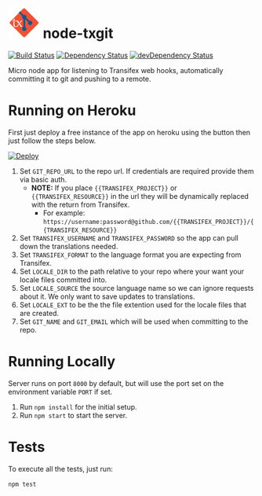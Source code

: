 ![App Logo](https://raw.githubusercontent.com/CoursePark/node-txgit/master/app/media/logo-small.png) node-txgit
=========================
[![Build Status](https://travis-ci.org/CoursePark/node-txgit.svg?branch=master)](https://travis-ci.org/CoursePark/node-txgit)
[![Dependency Status](https://david-dm.org/CoursePark/node-txgit.svg)](https://david-dm.org/CoursePark/node-txgit)
[![devDependency Status](https://david-dm.org/CoursePark/node-txgit/dev-status.svg)](https://david-dm.org/CoursePark/node-txgit#info=devDependencies)

Micro node app for listening to Transifex web hooks, automatically committing it to git and pushing to a remote.

# Running on Heroku

First just deploy a free instance of the app on heroku using the button then just follow the steps below. 

[![Deploy](https://www.herokucdn.com/deploy/button.png)](https://heroku.com/deploy)

1. Set `GIT_REPO_URL` to the repo url. If credentials are required provide them via basic auth.
	- **NOTE:** If you place `{{TRANSIFEX_PROJECT}}` or `{{TRANSIFEX_RESOURCE}}` in the url they will be dynamically replaced with the return from Transifex.
		- For example: `https://username:password@github.com/{{TRANSIFEX_PROJECT}}/{{TRANSIFEX_RESOURCE}}`
1. Set `TRANSIFEX_USERNAME` and `TRANSIFEX_PASSWORD` so the app can pull down the translations needed.
1. Set `TRANSIFEX_FORMAT` to the language format you are expecting from Transifex.
1. Set `LOCALE_DIR` to the path relative to your repo where your want your locale files committed into.
1. Set `LOCALE_SOURCE` the source language name so we can ignore requests about it. We only want to save updates to translations.
1. Set `LOCALE_EXT` to be the the file extention used for the locale files that are created.
1. Set `GIT_NAME` and `GIT_EMAIL` which will be used when committing to the repo.

# Running Locally

Server runs on port `8000` by default, but will use the port set
on the environment variable `PORT` if set.

1. Run `npm install` for the initial setup.
1. Run `npm start` to start the server.

# Tests

To execute all the tests, just run:

```
npm test
```
